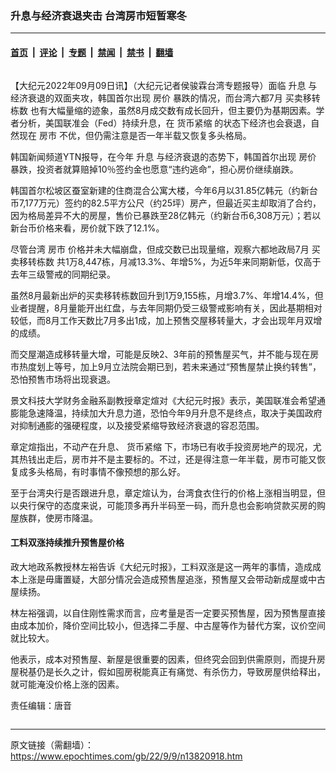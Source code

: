 ### 升息与经济衰退夹击 台湾房市短暂寒冬

---

#### [首页](../../../..?n13820918) &nbsp;|&nbsp; [评论](../../../../../epoch-comment?n13820918) &nbsp;|&nbsp; [专题](../../../../../epoch-special?n13820918) &nbsp;|&nbsp; [禁闻](../../../../../epoch-news?n13820918) &nbsp;|&nbsp; [禁书](../../../../../books?n13820918) &nbsp;|&nbsp; [翻墙](https://github.com/gfw-breaker/nogfw/blob/master/README.md?n13820918)


<div class="column" id="artbody" itemprop="articleBody">
 <!-- article content begin -->
 <p>
  【大纪元2022年09月09日讯】（大纪元记者侯骏霖台湾专题报导）面临
  <ok href="https://www.epochtimes.com/gb/tag/%E5%8D%87%E6%81%AF.html">
   升息
  </ok>
  与经济衰退的双面夹攻，韩国首尔出现
  <ok href="https://www.epochtimes.com/gb/tag/%E6%88%BF%E4%BB%B7.html">
   房价
  </ok>
  暴跌的情况，而台湾六都7月
  <ok href="https://www.epochtimes.com/gb/tag/%E4%B9%B0%E5%8D%96%E7%A7%BB%E8%BD%AC%E6%A0%8B%E6%95%B0.html">
   买卖移转栋数
  </ok>
  也有大幅量缩的迹象，虽然8月成交数有成长回升，但主要仍为基期因素。学者分析，美国联准会（Fed）持续升息，在
  <ok href="https://www.epochtimes.com/gb/tag/%E8%B4%A7%E5%B8%81%E7%B4%A7%E7%BC%A9.html">
   货币紧缩
  </ok>
  的状态下经济也会衰退，自然现在
  <ok href="https://www.epochtimes.com/gb/tag/%E6%88%BF%E5%B8%82.html">
   房市
  </ok>
  不优，但仍需注意是否一年半载又恢复多头格局。
 </p>
 <p>
  韩国新闻频道YTN报导，在今年
  <ok href="https://www.epochtimes.com/gb/tag/%E5%8D%87%E6%81%AF.html">
   升息
  </ok>
  与经济衰退的态势下，韩国首尔出现
  <ok href="https://www.epochtimes.com/gb/tag/%E6%88%BF%E4%BB%B7.html">
   房价
  </ok>
  暴跌，投资者就算赔掉10％签约金也愿意“违约逃命”，担心房价继续崩跌。
 </p>
 <p>
  韩国首尔松坡区蚕室新建的住商混合公寓大楼，今年6月以31.85亿韩元（约新台币7,177万元）签约的82.5平方公尺（约25坪）房产，但最近买主却取消了合约，因为格局差异不大的房屋，售价已暴跌至28亿韩元（约新台币6,308万元）；若以新台币价格来看，房价就下跌了12.1%。
 </p>
 <p>
  尽管台湾
  <ok href="https://www.epochtimes.com/gb/tag/%E6%88%BF%E5%B8%82.html">
   房市
  </ok>
  价格并未大幅崩盘，但成交数已出现量缩，观察六都地政局7月
  <ok href="https://www.epochtimes.com/gb/tag/%E4%B9%B0%E5%8D%96%E7%A7%BB%E8%BD%AC%E6%A0%8B%E6%95%B0.html">
   买卖移转栋数
  </ok>
  共1万8,447栋，月减13.3%、年增5%，为近5年来同期新低，仅高于去年三级警戒的同期纪录。
 </p>
 <p>
  虽然8月最新出炉的买卖移转栋数回升到1万9,155栋，月增3.7%、年增14.4%，但业者提醒，8月量能开出红盘，与去年同期仍受三级警戒影响有关，因此基期相对较低，而8月工作天数比7月多出1成，加上预售交屋移转量大，才会出现年月双增的成绩。
 </p>
 <p>
  而交屋潮造成移转量大增，可能是反映2、3年前的预售屋买气，并不能与现在房市热度划上等号，加上9月立法院会期已到，若未来通过“预售屋禁止换约转售”，恐怕预售市场将出现衰退。
 </p>
 <p>
  景文科技大学财务金融系副教授章定煊对《大纪元时报》表示，美国联准会希望通膨能急速降温，持续加大升息力道，恐怕今年9月升息不是终点，取决于美国政府对抑制通膨的强硬程度，以及接受紧缩导致经济衰退的容忍范围。
 </p>
 <p>
  章定煊指出，不动产在升息、
  <ok href="https://www.epochtimes.com/gb/tag/%E8%B4%A7%E5%B8%81%E7%B4%A7%E7%BC%A9.html">
   货币紧缩
  </ok>
  下，市场已有收手投资房地产的现况，尤其热钱出走后，房市并不是主要标的。不过，还是得注意一年半载，房市可能又恢复成多头格局，有时事情不像预想的那么好。
 </p>
 <p>
  至于台湾央行是否跟进升息，章定煊认为，台湾食衣住行的价格上涨相当明显，但以央行保守的态度来说，可能顶多再升半码至一码，而升息也会影响贷款买房的购屋族群，使房市降温。
 </p>
 <h4>
  工料双涨持续推升预售屋价格
 </h4>
 <p>
  政大地政系教授林左裕告诉《大纪元时报》，工料双涨是这一两年的事情，造成成本上涨是毋庸置疑，大部分情况会造成预售屋追涨，预售屋又会带动新成屋或中古屋续扬。
 </p>
 <p>
  林左裕强调，以自住刚性需求而言，应考量是否一定要买预售屋，因为预售屋直接由成本加价，降价空间比较小，但选择二手屋、中古屋等作为替代方案，议价空间就比较大。
 </p>
 <p>
  他表示，成本对预售屋、新屋是很重要的因素，但终究会回到供需原则，而提升房屋税基仍是长久之计，假如囤房税能真正有痛觉、有杀伤力，导致房屋供给释出，就可能淹没价格上涨的因素。
 </p>
 <p>
  责任编辑：唐音
 </p>
 <!-- article content end -->
</div>


---

原文链接（需翻墙）：https://www.epochtimes.com/gb/22/9/9/n13820918.htm